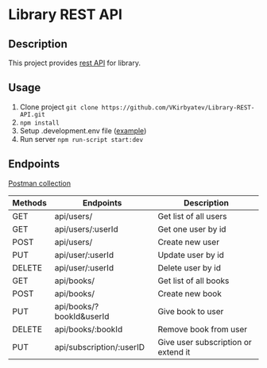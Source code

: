 # Library REST API

## Description

This project provides [rest API](#endpoints) for library.

## Usage

1. Clone project `git clone https://github.com/VKirbyatev/Library-REST-API.git`
2. `npm install`
3. Setup .development.env file ([example](https://github.com/VKirbyatev/Library-REST-API/blob/master/.example.env))
4. Run server `npm run-script start:dev`

## Endpoints

[Postman collection](https://github.com/VKirbyatev/Library-REST-API/blob/master/postman.collection.json)

| Methods | Endpoints               | Description               |
| ------- | ----------------------- | ------------------------- |
| GET     | api/users/             | Get list of all users       |
| GET    | api/users/:userId        | Get one user by id         |
| POST    | api/users/        | Create new user        |
| PUT    | api/user/:userId       | Update user by id         |
| DELETE    | api/user/:userId        | Delete user by id         |
| GET    | api/books/        | Get list of all books         |
| POST    | api/books/        | Create new book         |
| PUT    | api/books/?bookId&userId        | Give book to user         |
| DELETE    | api/books/:bookId        | Remove book from user         |
| PUT    | api/subscription/:userID      | Give user subscription or extend it       |
